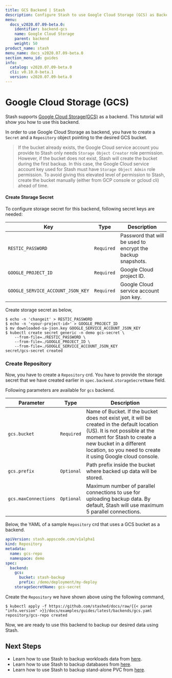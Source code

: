 ```yaml
---
title: GCS Backend | Stash
description: Configure Stash to use Google Cloud Storage (GCS) as Backend.
menu:
  docs_v2020.07.09-beta.0:
    identifier: backend-gcs
    name: Google Cloud Storage
    parent: backend
    weight: 50
product_name: stash
menu_name: docs_v2020.07.09-beta.0
section_menu_id: guides
info:
  catalog: v2020.07.09-beta.0
  cli: v0.10.0-beta.1
  version: v2020.07.09-beta.0
---
```


# Google Cloud Storage (GCS)

Stash supports [Google Cloud Storage(GCS)](https://cloud.google.com/storage/) as a backend. This tutorial will show you how to use this backend.

In order to use Google Cloud Storage as backend, you have to create a `Secret` and a `Repository` object pointing to the desired GCS bucket.

> If the bucket already exists, the Google Cloud service account you provide to Stash only needs `Storage Object Creator` role permission. However, if the bucket does not exist, Stash  will create the bucket during the first backup. In this case, the Google Cloud service account key used for Stash must have `Storage Object Admin` role permission. To avoid giving this elevated level of permission to Stash, create the bucket manually (either from GCP console or gcloud cli) ahead of time.

#### Create Storage Secret

To configure storage secret for this backend, following secret keys are needed:

|                Key                |    Type    |                         Description                         |
| --------------------------------- | ---------- | ----------------------------------------------------------- |
| `RESTIC_PASSWORD`                 | `Required` | Password that will be used to encrypt the backup snapshots. |
| `GOOGLE_PROJECT_ID`               | `Required` | Google Cloud project ID.                                    |
| `GOOGLE_SERVICE_ACCOUNT_JSON_KEY` | `Required` | Google Cloud service account json key.                      |

Create storage secret as below,

```console
$ echo -n 'changeit' > RESTIC_PASSWORD
$ echo -n '<your-project-id>' > GOOGLE_PROJECT_ID
$ mv downloaded-sa-json.key GOOGLE_SERVICE_ACCOUNT_JSON_KEY
$ kubectl create secret generic -n demo gcs-secret \
    --from-file=./RESTIC_PASSWORD \
    --from-file=./GOOGLE_PROJECT_ID \
    --from-file=./GOOGLE_SERVICE_ACCOUNT_JSON_KEY
secret/gcs-secret created
```

### Create Repository

Now, you have to create a `Repository` crd. You have to provide the storage secret that we have created earlier in `spec.backend.storageSecretName` field.

Following parameters are available for `gcs` backend.

|      Parameter       |    Type    |                                                                                                                    Description                                                                                                                     |
| -------------------- | ---------- | -------------------------------------------------------------------------------------------------------------------------------------------------------------------------------------------------------------------------------------------------- |
| `gcs.bucket`         | `Required` | Name of Bucket. If the bucket does not exist yet, it will be created in the default location (US). It is not possible at the moment for Stash to create a new bucket in a different location, so you need to create it using Google cloud console. |
| `gcs.prefix`         | `Optional` | Path prefix inside the bucket where backed up data will be stored.                                                                                                                                                                                 |
| `gcs.maxConnections` | `Optional` | Maximum number of parallel connections to use for uploading backup data. By default, Stash will use maximum 5 parallel connections.                                                                                                                |

Below, the YAML of a sample `Repository` crd that uses a GCS bucket as a backend.

```yaml
apiVersion: stash.appscode.com/v1alpha1
kind: Repository
metadata:
  name: gcs-repo
  namespace: demo
spec:
  backend:
    gcs:
      bucket: stash-backup
      prefix: /demo/deployment/my-deploy
    storageSecretName: gcs-secret
```

Create the `Repository` we have shown above using the following command,

```console
$ kubectl apply -f https://github.com/stashed/docs/raw/{{< param "info.version" >}}/docs/examples/guides/latest/backends/gcs.yaml
repository/gcs-repo created
```

Now, we are ready to use this backend to backup our desired data using Stash.

## Next Steps

- Learn how to use Stash to backup workloads data from [here](/docs/v2020.07.09-beta.0/guides/latest/workloads/overview).
- Learn how to use Stash to backup databases from [here](/docs/v2020.07.09-beta.0/guides/latest/addons/overview).
- Learn how to use Stash to backup stand-alone PVC from [here](/docs/v2020.07.09-beta.0/guides/latest/volumes/overview).
